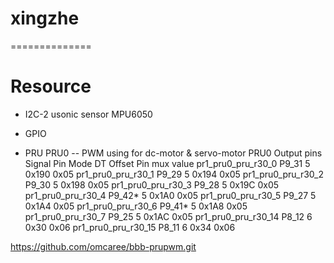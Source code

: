 # xingzhe
==============


Resource
==============
* I2C-2
usonic sensor
MPU6050

* GPIO


* PRU
PRU0 -- PWM using for dc-motor & servo-motor
PRU0 Output pins
Signal Pin Mode DT Offset Pin mux value
pr1_pru0_pru_r30_0 P9_31 5 0x190 0x05
pr1_pru0_pru_r30_1 P9_29 5 0x194 0x05
pr1_pru0_pru_r30_2 P9_30 5 0x198 0x05
pr1_pru0_pru_r30_3 P9_28 5 0x19C 0x05
pr1_pru0_pru_r30_4 P9_42* 5 0x1A0 0x05
pr1_pru0_pru_r30_5 P9_27 5 0x1A4 0x05
pr1_pru0_pru_r30_6 P9_41* 5 0x1A8 0x05
pr1_pru0_pru_r30_7 P9_25 5 0x1AC 0x05
pr1_pru0_pru_r30_14 P8_12 6 0x30 0x06
pr1_pru0_pru_r30_15 P8_11 6 0x34 0x06

https://github.com/omcaree/bbb-prupwm.git
